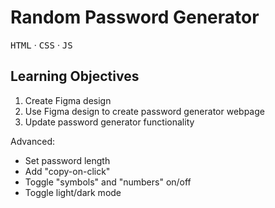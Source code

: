 # Random Password Generator

<kbd>HTML</kbd> &middot; <kbd>CSS</kbd> &middot; <kbd>JS</kbd>

## Learning Objectives

1. Create Figma design
2. Use Figma design to create password generator webpage
3. Update password generator functionality

Advanced:
- Set password length
- Add "copy-on-click"
- Toggle "symbols" and "numbers" on/off
- Toggle light/dark mode